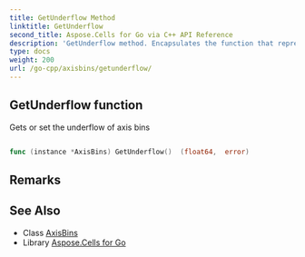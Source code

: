 ```yaml
---
title: GetUnderflow Method 
linktitle: GetUnderflow
second_title: Aspose.Cells for Go via C++ API Reference
description: 'GetUnderflow method. Encapsulates the function that represents getunderflow in Go.'
type: docs
weight: 200
url: /go-cpp/axisbins/getunderflow/
---
```


## GetUnderflow function

Gets or set the underflow of axis bins

```go

func (instance *AxisBins) GetUnderflow()  (float64,  error) 

```

## Remarks


## See Also

* Class [AxisBins](../)
* Library [Aspose.Cells for Go](../../)
